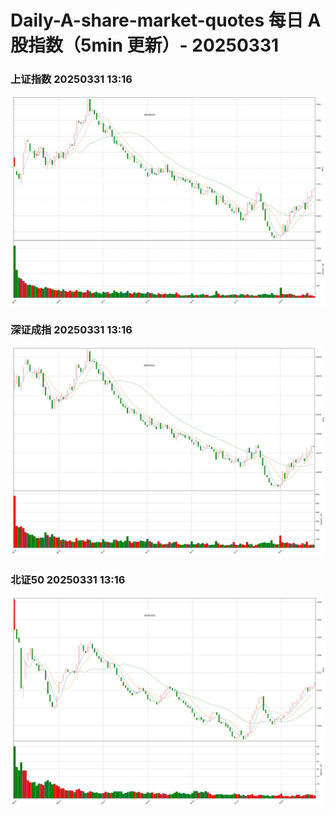 
# Daily-A-share-market-quotes 每日 A 股指数（5min 更新）- 20250331

### 上证指数 20250331 13:16
![](./fig/2025/3/20250331-sh000001.png)

### 深证成指 20250331 13:16
![](./fig/2025/3/20250331-sz399001.png)

### 北证50 20250331 13:16
![](./fig/2025/3/20250331-bj899050.png)
